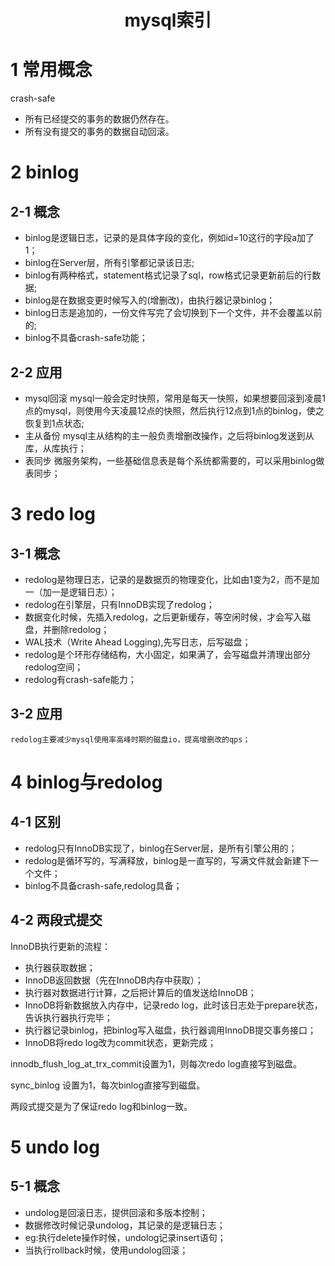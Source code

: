 <h1 align="center">mysql索引</h1>

# 1 常用概念
crash-safe
- 所有已经提交的事务的数据仍然存在。
- 所有没有提交的事务的数据自动回滚。
# 2 binlog
## 2-1 概念
- binlog是逻辑日志，记录的是具体字段的变化，例如id=10这行的字段a加了1；
- binlog在Server层，所有引擎都记录该日志;
- binlog有两种格式，statement格式记录了sql，row格式记录更新前后的行数据; 
- binlog是在数据变更时候写入的(增删改)，由执行器记录binlog；
- binlog日志是追加的，一份文件写完了会切换到下一个文件，并不会覆盖以前的;
- binlog不具备crash-safe功能；
## 2-2 应用
- mysql回滚
    mysql一般会定时快照，常用是每天一快照，如果想要回滚到凌晨1点的mysql，则使用今天凌晨12点的快照，然后执行12点到1点的binlog，使之恢复到1点状态;
- 主从备份
    mysql主从结构的主一般负责增删改操作，之后将binlog发送到从库，从库执行；
- 表同步
    微服务架构，一些基础信息表是每个系统都需要的，可以采用binlog做表同步；
    
# 3 redo log
## 3-1 概念
- redolog是物理日志，记录的是数据页的物理变化，比如由1变为2，而不是加一（加一是逻辑日志）；
- redolog在引擎层，只有InnoDB实现了redolog；
- 数据变化时候，先插入redolog，之后更新缓存，等空闲时候，才会写入磁盘，并删除redolog；
- WAL技术（Write Ahead Logging),先写日志，后写磁盘；
- redolog是个环形存储结构，大小固定，如果满了，会写磁盘并清理出部分redolog空间；
- redolog有crash-safe能力；
## 3-2 应用
    redolog主要减少mysql使用率高峰时期的磁盘io，提高增删改的qps；
    
# 4 binlog与redolog
## 4-1 区别
- redolog只有InnoDB实现了，binlog在Server层，是所有引擎公用的；
- redolog是循环写的，写满释放，binlog是一直写的，写满文件就会新建下一个文件；
- binlog不具备crash-safe,redolog具备；
## 4-2 两段式提交
InnoDB执行更新的流程：
- 执行器获取数据；
- InnoDB返回数据（先在InnoDB内存中获取）；
- 执行器对数据进行计算，之后把计算后的值发送给InnoDB；
- InnoDB将新数据放入内存中，记录redo log，此时该日志处于prepare状态，告诉执行器执行完毕；
- 执行器记录binlog，把binlog写入磁盘，执行器调用InnoDB提交事务接口；
- InnoDB将redo log改为commit状态，更新完成；

innodb_flush_log_at_trx_commit设置为1，则每次redo log直接写到磁盘。

sync_binlog 设置为1，每次binlog直接写到磁盘。

两段式提交是为了保证redo log和binlog一致。

# 5 undo log
## 5-1 概念
- undolog是回滚日志，提供回滚和多版本控制；
- 数据修改时候记录undolog，其记录的是逻辑日志；
- eg:执行delete操作时候，undolog记录insert语句；
- 当执行rollback时候，使用undolog回滚；
